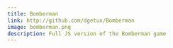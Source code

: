 ```yaml
---
title: Bomberman
link: http://github.com/dgetux/Bomberman
image: bomberman.png
description: Full JS version of the Bomberman game
---
```


